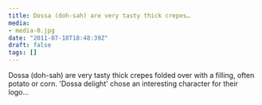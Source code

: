 ```yaml
---
title: Dossa (doh-sah) are very tasty thick crepes…
media:
- media-0.jpg
date: "2011-07-18T18:48:39Z"
draft: false
tags: []
---
```

Dossa \(doh-sah\) are very tasty thick crepes folded over with a filling, often potato or corn. 'Dossa delight' chose an interesting character for their logo…
